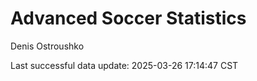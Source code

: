 # Advanced Soccer Statistics
Denis Ostroushko

<!-- gfm -->

Last successful data update: 2025-03-26 17:14:47 CST
